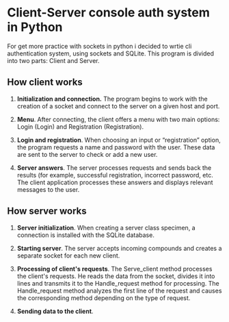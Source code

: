 # Client-Server console auth system in Python

For get more practice with sockets in python i decided to wrtie cli authentication system, using sockets and SQLite.
This program is divided into two parts: Client and Server. 

## How client works

1. <b>Initialization and connection.</b> The program begins to work with the creation of a socket and connect to the server on a given host and port.
   
2. <b>Menu</b>. After connecting, the client offers a menu with two main options: Login (Login) and Registration (Registration).
   
3. <b>Login and registration</b>. When choosing an input or “registration” option, the program requests a name and password with the user. These data are sent to the server to check or add a new user.

4. <b>Server answers</b>. The server processes requests and sends back the results (for example, successful registration, incorrect password, etc. The client application processes these answers and displays relevant messages to the user. 


## How server works

1. <b>Server initialization</b>. When creating a server class specimen, a connection is installed with the SQLite database.

2. <b>Starting server</b>. The server accepts incoming compounds and creates a separate socket for each new client.

3. <b>Processing of client's requests</b>. The Serve_client method processes the client's requests. He reads the data from the socket, divides it into lines and transmits it to the Handle_request method for processing. The Handle_request method analyzes the first line of the request and causes the corresponding method depending on the type of request.

4. <b>Sending data to the client</b>.    
